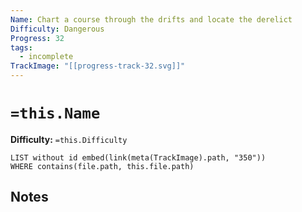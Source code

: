 ```yaml
---
Name: Chart a course through the drifts and locate the derelict
Difficulty: Dangerous
Progress: 32
tags:
  - incomplete
TrackImage: "[[progress-track-32.svg]]"
---
```


# `=this.Name`
**Difficulty:** `=this.Difficulty`

```dataview
LIST without id embed(link(meta(TrackImage).path, "350"))
WHERE contains(file.path, this.file.path)
```

## Notes
